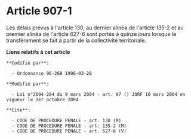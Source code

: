 # Article 907-1

Les délais prévus à l'article 130, au dernier alinéa de l'article 135-2 et au premier alinéa de l'article 627-6 sont portés à
quinze jours lorsque le transfèrement se fait à partir de la collectivité territoriale.

**Liens relatifs à cet article**

	**Codifié par**:

	  - Ordonnance 96-268 1996-03-28

	**Modifié par**:

	  - Loi n°2004-204 du 9 mars 2004 - art. 97 () JORF 10 mars 2004 en vigueur le 1er octobre 2004

	**Cite**:

	  - CODE DE PROCEDURE PENALE - art. 130 (M)
	  - CODE DE PROCEDURE PENALE - art. 135-2 (M)
	  - CODE DE PROCEDURE PENALE - art. 627-6 (V)
